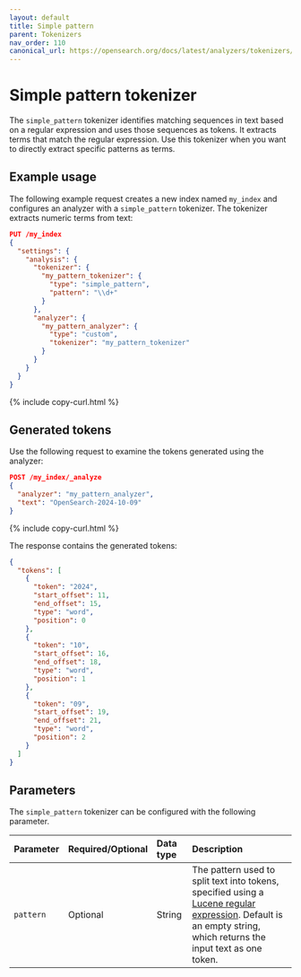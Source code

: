 ```yaml
---
layout: default
title: Simple pattern
parent: Tokenizers
nav_order: 110
canonical_url: https://opensearch.org/docs/latest/analyzers/tokenizers/simple-pattern/
---
```


# Simple pattern tokenizer

The `simple_pattern` tokenizer identifies matching sequences in text based on a regular expression and uses those sequences as tokens. It extracts terms that match the regular expression. Use this tokenizer when you want to directly extract specific patterns as terms.

## Example usage

The following example request creates a new index named `my_index` and configures an analyzer with a `simple_pattern` tokenizer. The tokenizer extracts numeric terms from text:

```json
PUT /my_index
{
  "settings": {
    "analysis": {
      "tokenizer": {
        "my_pattern_tokenizer": {
          "type": "simple_pattern",
          "pattern": "\\d+"
        }
      },
      "analyzer": {
        "my_pattern_analyzer": {
          "type": "custom",
          "tokenizer": "my_pattern_tokenizer"
        }
      }
    }
  }
}
```
{% include copy-curl.html %}

## Generated tokens

Use the following request to examine the tokens generated using the analyzer:

```json
POST /my_index/_analyze
{
  "analyzer": "my_pattern_analyzer",
  "text": "OpenSearch-2024-10-09"
}
```
{% include copy-curl.html %}

The response contains the generated tokens:

```json
{
  "tokens": [
    {
      "token": "2024",
      "start_offset": 11,
      "end_offset": 15,
      "type": "word",
      "position": 0
    },
    {
      "token": "10",
      "start_offset": 16,
      "end_offset": 18,
      "type": "word",
      "position": 1
    },
    {
      "token": "09",
      "start_offset": 19,
      "end_offset": 21,
      "type": "word",
      "position": 2
    }
  ]
}
```

## Parameters

The `simple_pattern` tokenizer can be configured with the following parameter.

Parameter | Required/Optional | Data type | Description
:--- | :--- | :--- | :--- 
`pattern` | Optional | String | The pattern used to split text into tokens, specified using a [Lucene regular expression](https://lucene.apache.org/core/9_10_0/core/org/apache/lucene/util/automaton/RegExp.html). Default is an empty string, which returns the input text as one token. 

